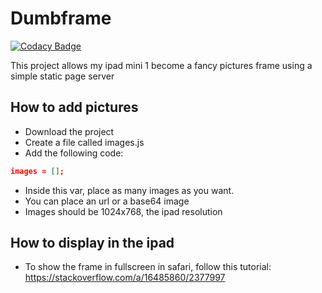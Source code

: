 # Dumbframe

[![Codacy Badge](https://api.codacy.com/project/badge/Grade/426731982fb445a88b1d1e7c5598f423)](https://app.codacy.com/gh/jginternational/dumbframe?utm_source=github.com&utm_medium=referral&utm_content=jginternational/dumbframe&utm_campaign=Badge_Grade_Settings)

This project allows my ipad mini 1 become a fancy pictures frame using a simple static page server

## How to add pictures
-  Download the project
-  Create a file called images.js
-  Add the following code:
``` json
images = [];
```
-  Inside this var, place as many images as you want.
-  You can place an url or a base64 image
-  Images should be 1024x768, the ipad resolution

## How to display in the ipad
-  To show the frame in fullscreen in safari, follow this tutorial: https://stackoverflow.com/a/16485860/2377997

